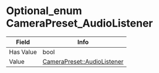 # Optional_enum CameraPreset_AudioListener

<table><thead><tr><th>Field</th><th>Info</th></tr></thead><tbody>
<tr><td>Has Value</td><td>bool</td></tr>
<tr><td>Value</td><td><a href="../types/CameraPreset_AudioListener.md">CameraPreset::AudioListener</a></td></tr>
</tbody></table>
